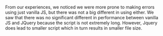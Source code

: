 From our experiences, we noticed we were more prone to making errors using just vanilla JS, but there was not a big different in using either. We saw that there was no significant different in performance between vanilla JS and JQuery because the script is not extremely long. However, Jquery does lead to smaller script which in turn results in smaller file size.
